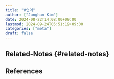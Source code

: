 ```yaml
---
title: "#언어"
author: ["Junghan Kim"]
date: 2024-08-22T14:08:00+09:00
lastmod: 2024-09-24T05:51:19+09:00
categories: ["meta"]
draft: false
---
```


## Related-Notes {#related-notes}

## References

<style>.csl-entry{text-indent: -1.5em; margin-left: 1.5em;}</style><div class="csl-bib-body">
</div>
